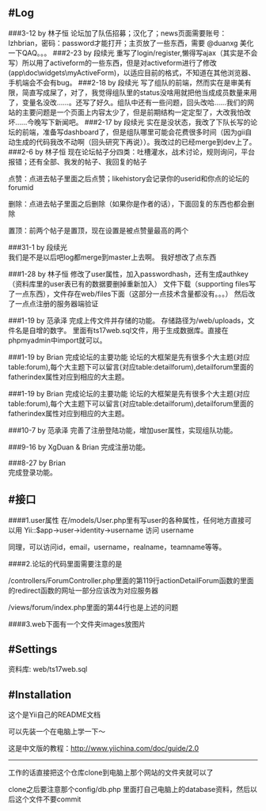 
#Log
--------------------

###3-12 by 林子恒
论坛加了队伍招募；汉化了；news页面需要账号：lzhbrian，密码：password才能打开；主页放了一些东西，需要 @duanxg 美化一下QAQ。。。
###2-23 by 段续光
重写了login/register,懒得写ajax（其实是不会写）所以用了activeform的一些东西，但是对activeform进行了修改(app\doc\widgets\myActiveForm)，以适应目前的格式，不知道在其他浏览器、手机端会不会有bug。
###2-18 by 段续光
写了组队的前端，然而实在是审美有限，简直写成屎了，对了，我觉得组队里的status没啥用就把他当成成员数量来用了，变量名没改……。还写了好久。组队中还有一些问题，回头改哈……我们的网站的主要问题是一个页面上内容太少了，但是前期结构一定定型了，大改我怕改坏……今晚写下新闻吧。
###2-17 by 段续光
实在是没状态，我改了下队长写的论坛的前端，准备写dashboard了，但是组队哪里可能会花费很多时间（因为gii自动生成的代码我改不动啊（回头研究下再说））。我改过的已经merge到dev上了。
###2-6 by 林子恒
现在论坛帖子分四类：吐槽灌水，战术讨论，规则询问，平台报错；还有全部、我发的帖子、我回复的帖子

点赞：点进去帖子里面之后点赞；likehistory会记录你的userid和你点的论坛的forumid

删除：点进去帖子里面之后删除（如果你是作者的话），下面回复的东西也都会删除

置顶：前两个帖子是置顶，现在设置是被点赞量最高的两个

###31-1 by 段续光	
我们是不是以后吧log都merge到master上去啊。
我好想改了点东西

###1-28 by 林子恒
修改了user属性，加入passwordhash，还有生成authkey（资料库里的user表已有的数据要删掉重新加入）
文件下载（supporting files写了一点东西），文件存在web/files下面（这部分一点技术含量都没有。。。）
然后改了一点点注册的服务器端验证

###1-19 by 范承泽
完成上传文件并存储的功能。
存储路径为/web/uploads，文件名是自增的数字。
里面有ts17web.sql文件，用于生成数据库。直接在phpmyadmin中import就可以。

###1-19 by Brian
完成论坛的主要功能
论坛的大框架是先有很多个大主题(对应table:forum),每个大主题下可以留言(对应table:detailforum),detailforum里面的fatherindex属性对应到相应的大主题。

###1-19 by Brian
完成论坛的主要功能
论坛的大框架是先有很多个大主题(对应table:forum),每个大主题下可以留言(对应table:detailforum),detailforum里面的fatherindex属性对应到相应的大主题。

###10-7 by 范承泽
完善了注册登陆功能，增加user属性，实现组队功能。

###9-16 by XgDuan & Brian
完成注册功能。

###8-27 by Brian  
完成登录功能。


#接口
--------------------
####1.user属性
在/models/User.php里有写user的各种属性，任何地方直接可以用 Yii::$app->user->identity->username 访问 username

同理，可以访问id，email，username，realname，teamname等等。

####2.论坛的代码里面需要注意的是

/controllers/ForumController.php里面的第119行actionDetailForum函数的里面的redirect函数的网址一部分应该改为对应服务器

/views/forum/index.php里面的第44行也是上述的问题

####3.web下面有一个文件夹images放图片


#Settings
--------------------
资料库: web/ts17web.sql


#Installation
-----------------
这个是Yii自己的README文档

可以先装一个在电脑上学一下～

这是中文版的教程：http://www.yiichina.com/doc/guide/2.0

-----------------
工作的话直接把这个仓库clone到电脑上那个网站的文件夹就可以了

clone之后要注意那个config/db.php 里面打自己电脑上的database资料，然后以后这个文件不要commit
